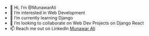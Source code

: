 - 👋 Hi, I’m @MunawarAli
- 👀 I’m interested in Web Development
- 🌱 I’m currently learning Django
- 💞️ I’m looking to collaborate on Web Dev Projects on Django React
- 📫 Reach me out on LinkedIn [Munawar Ali](https://wwww.linkedin.com/in/munawaralidev)

<!---
MunawarAliArbisoft/MunawarAliArbisoft is a ✨ special ✨ repository because its `README.md` (this file) appears on your GitHub profile.
You can click the Preview link to take a look at your changes.
--->
